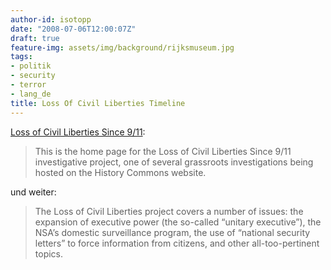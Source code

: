 ```yaml
---
author-id: isotopp
date: "2008-07-06T12:00:07Z"
draft: true
feature-img: assets/img/background/rijksmuseum.jpg
tags:
- politik
- security
- terror
- lang_de
title: Loss Of Civil Liberties Timeline
---
```

<a href="http://www.cooperativeresearch.org/project.jsp?project=lossofcivilliberties">Loss of Civil Liberties Since 9/11</a>: <blockquote>This is the home page for the Loss of Civil Liberties Since 9/11 investigative project, one of several grassroots investigations being hosted on the History Commons website.</blockquote> und weiter: <blockquote>The Loss of Civil Liberties project covers a number of issues: the expansion of executive power (the so-called “unitary executive”), the NSA’s domestic surveillance program, the use of “national security letters” to force information from citizens, and other all-too-pertinent topics.</blockquote>
